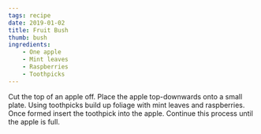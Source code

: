 ```yaml
---
tags: recipe
date: 2019-01-02
title: Fruit Bush
thumb: bush
ingredients:
    - One apple
    - Mint leaves
    - Raspberries
    - Toothpicks
---
```


Cut the top of an apple off.
Place the apple top-downwards onto a small plate.
Using toothpicks build up foliage with mint leaves and raspberries.
Once formed insert the toothpick into the apple.
Continue this process until the apple is full.